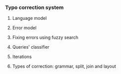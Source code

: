 ### Typo correction system

1) Language model

2) Error model

3) Fixing errors using fuzzy search

4) Queries' classifier

5) Iterations

6) Types of correction: grammar, split, join and layout

